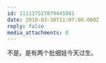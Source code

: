 ```yaml
---
id: 111137527879445081
date: 2010-03-30T11:07:00.000Z
reply: false
media_attachments: 0
---
```


不是。是有两个批细娃今天过生。 ​​​​


